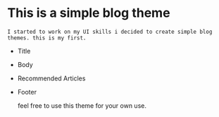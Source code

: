 #   This is a simple blog theme 

    I started to work on my UI skills i decided to create simple blog themes. this is my first.

*   Title
*   Body
*   Recommended Articles
*   Footer

    feel free to use this theme for your own use.